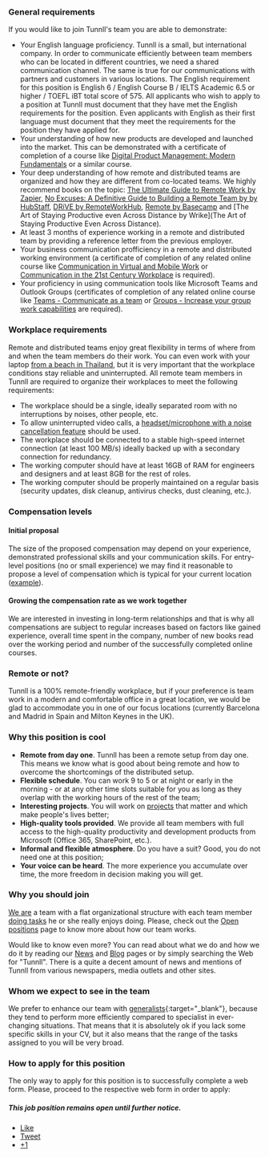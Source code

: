 ### General requirements

If you would like to join Tunnll's team you are able to demonstrate:

- Your English language proficiency. Tunnll is a small, but international company. In order to communicate efficiently between team members who can be located in different countries, we need a shared communication channel. The same is true for our communications with partners and customers in various locations. The English requirement for this position is English 6 / English Course B / IELTS Academic 6.5 or higher / TOEFL iBT total score of 575. All applicants who wish to apply to a position at Tunnll must document that they have met the English requirements for the position. Even applicants with English as their first language must document that they meet the requirements for the position they have applied for. 
- Your understanding of how new products are developed and launched into the market. This can be demonstrated with a certificate of completion of a course like [Digital Product Management: Modern Fundamentals](https://www.coursera.org/learn/uva-darden-digital-product-management) or a similar course.
- Your deep understanding of how remote and distributed teams are organized and how they are different from co-located teams. We highly recommend books on the topic: [The Ultimate Guide to Remote Work by Zapier](https://zapier.com/learn/remote-work/), [No Excuses: A Definitive Guide to Building a Remote Team by by HubStaff](https://blog.hubstaff.com/remote-team-management-book), [DRiVE by RemoteWorkHub](https://blog.hubstaff.com/remote-team-management-book), [Remote by Basecamp](https://basecamp.com/books/remote) and [The Art of Staying Productive even Across Distance by Wrike](The Art of Staying Productive Even Across Distance).
- At least 3 months of experience working in a remote and distributed team by providing a reference letter from the previous employer.
- Your business communication profficiency in a remote and distributed working environment (a certificate of completion of any related online course like [Communication in Virtual and Mobile Work](https://www.canvas.net/browse/turku-university/courses/virtual-and-mobile-communication) or [Communication in the 21st Century Workplace](https://www.coursera.org/learn/communication-in-the-workplace?siteID=.GqSdLGGurk-XmIV64oFHjUjTF6yE8vVbg) is required).
- Your proficiency in using communication tools like Microsoft Teams and Outlook Groups (certificates of completion of any related online course like [Teams - Communicate as a team](https://mooc.office365-training.com/en/training-courses/teams-communicate-as-a-team) or [Groups - Increase your group work capabilities](https://mooc.office365-training.com/en/training-courses/groups-increase-your-group-work-capabilities) are required).

### Workplace requirements

Remote and distributed teams enjoy great flexibility in terms of where from and when the team members do their work. You can even work with your laptop [from a beach in Thailand](http://www.webworktravel.com/become-digital-nomad/), but it is very important that the workplace conditions stay reliable and uninterrupted. All remote team members in Tunnll are required to organize their workplaces to meet the following requirements:

- The workplace should be a single, ideally separated room with no interruptions by noises, other people, etc.
- To allow uninterrupted video calls, a [headset/microphone with a noise cancellation feature](https://thewirecutter.com/reviews/best-usb-office-headset/) should be used.
- The workplace should be connected to a stable high-speed internet connection (at least 100 MB/s) ideally backed up with a secondary connection for redundancy.
- The working computer should have at least 16GB of RAM for engineers and designers and at least 8GB for the rest of roles.
- The working computer should be properly maintained on a regular basis (security updates, disk cleanup, antivirus checks, dust cleaning, etc.).

### Compensation levels

#### Initial proposal

The size of the proposed compensation may depend on your experience, demonstrated professional skills and your communication skills. For entry-level positions (no or small experience) we may find it reasonable to propose a level of compensation which is typical for your current location ([example](https://www.payscale.com/research/ES/Job=Software_Developer/Salary/8224e5c5/Entry-Level-Barcelona)).

#### Growing the compensation rate as we work together

We are interested in investing in long-term relationships and that is why all compensations are subject to regular increases based on factors like gained experience, overall time spent in the company, number of new books read over the working period and number of the successfully completed online courses. 

### Remote or not?

Tunnll is a 100% remote-friendly workplace, but if your preference is team work in a modern and comfortable office in a great location, we would be glad to accommodate you in one of our focus locations (currently Barcelona and Madrid in Spain and Milton Keynes in the UK).

### Why this position is cool 

*   **Remote from day one**. Tunnll has been a remote setup from day one. This means we know what is good about being remote and how to overcome the shortcomings of the distributed setup.
*   **Flexible schedule**. You can work 9 to 5 or at night or early in the morning - or at any other time slots suitable for you as long as they overlap with the working hours of the rest of the team;
*   **Interesting projects**. You will work on [projects](http://tunnll.com) that matter and which make people's lives better;
*   **High-quality tools provided**. We provide all team members with full access to the high-quality productivity and development products from Microsoft (Office 365, SharePoint, etc.).
*   **Informal and flexible atmosphere**. Do you have a suit? Good, you do not need one at this position;
*   **Your voice can be heard**. The more experience you accumulate over time, the more freedom in decision making you will get.


### Why you should join 

[We are](/) a team with a flat organizational structure with each team member [doing tasks](http://tunnll.com) he or she really enjoys doing. Please, check out the [Open positions](/jobs/) page to know more about how our team works.

Would like to know even more? You can read about what we do and how we do it by reading our [News](http://news.tunnll.com) and [Blog](http://blog.tunnll.com) pages or by simply searching the Web for "Tunnll". There is a quite a decent amount of news and mentions of Tunnll from various newspapers, media outlets and other sites.


### Whom we expect to see in the team

We prefer to enhance our team with [generalists](http://www.theguardian.com/careers/careers-blog/specialist-generalist-what-do-employers-want){:target="_blank"}, because they tend to perform more efficiently compared to specialist in ever-changing situations. That means that it is absolutely ok if you lack some specific skills in your CV, but it also means that the range of the tasks assigned to you will be very broad.


### How to apply for this position

The only way to apply for this position is to successfully complete a web form. Please, proceed to the respective web form in order to apply:

##### This job position remains open until further notice.



<div class="social-share">
          <ul class="socialcount socialcount-small inline-list">
            <li class="facebook"><a href="https://www.facebook.com/sharer/sharer.php?u={{ site.url }}{{ page.url }}" title="Share on Facebook"><span class="count"><i class="fa fa-facebook-square"></i> Like</span></a></li>
            <li class="twitter"><a href="https://twitter.com/intent/tweet?text={{ site.url }}{{ page.url }}" title="Share on Twitter"><span class="count"><i class="fa fa-twitter-square"></i> Tweet</span></a></li>
            <li class="googleplus"><a href="https://plus.google.com/share?url={{ site.url }}{{ page.url }}" title="Share on Google Plus"><span class="count"><i class="fa fa-google-plus-square"></i> +1</span></a></li>
          </ul>
        </div><!-- /.social-share -->
